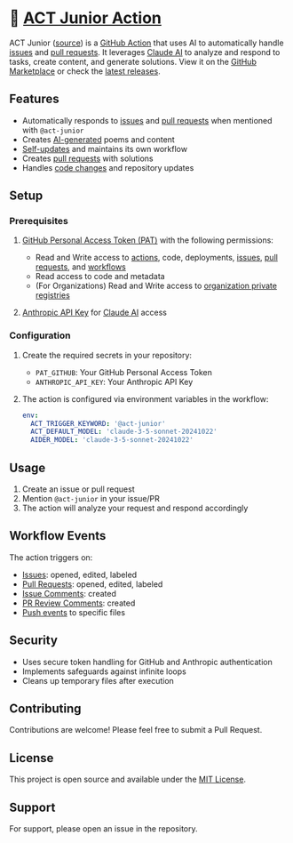 # 🧒 [ACT Junior Action](https://github.com/marketplace/actions/act-junior)

ACT Junior ([source](https://github.com/sderev/act-junior)) is a [GitHub Action](https://github.com/marketplace/actions/act-junior) that uses AI to automatically handle [issues](https://docs.github.com/en/issues) and [pull requests](https://docs.github.com/en/pull-requests). It leverages [Claude AI](https://claude.ai) to analyze and respond to tasks, create content, and generate solutions. View it on the [GitHub Marketplace](https://github.com/marketplace/actions/act-junior) or check the [latest releases](https://github.com/sderev/act-junior/releases).

## Features

- Automatically responds to [issues](https://docs.github.com/en/issues) and [pull requests](https://docs.github.com/en/pull-requests) when mentioned with `@act-junior`
- Creates [AI-generated](https://claude.ai) poems and content
- [Self-updates](https://docs.github.com/en/actions/using-workflows/about-workflows) and maintains its own workflow
- Creates [pull requests](https://docs.github.com/en/pull-requests/collaborating-with-pull-requests/proposing-changes-to-your-work-with-pull-requests/creating-a-pull-request) with solutions
- Handles [code changes](https://docs.github.com/en/repositories/working-with-files/managing-files) and repository updates

## Setup

### Prerequisites

1. [GitHub Personal Access Token (PAT)](https://docs.github.com/en/authentication/keeping-your-account-and-data-secure/managing-your-personal-access-tokens) with the following permissions:
   - Read and Write access to [actions](https://docs.github.com/en/actions), code, deployments, [issues](https://docs.github.com/en/issues), [pull requests](https://docs.github.com/en/pull-requests), and [workflows](https://docs.github.com/en/actions/using-workflows)
   - Read access to code and metadata
   - (For Organizations) Read and Write access to [organization private registries](https://docs.github.com/en/packages/working-with-a-github-packages-registry/working-with-the-container-registry)

2. [Anthropic API Key](https://console.anthropic.com/account/keys) for [Claude AI](https://claude.ai) access

### Configuration

1. Create the required secrets in your repository:
   - `PAT_GITHUB`: Your GitHub Personal Access Token
   - `ANTHROPIC_API_KEY`: Your Anthropic API Key

2. The action is configured via environment variables in the workflow:
   ```yaml
   env:
     ACT_TRIGGER_KEYWORD: '@act-junior'
     ACT_DEFAULT_MODEL: 'claude-3-5-sonnet-20241022'
     AIDER_MODEL: 'claude-3-5-sonnet-20241022'
   ```

## Usage

1. Create an issue or pull request
2. Mention `@act-junior` in your issue/PR
3. The action will analyze your request and respond accordingly

## Workflow Events

The action triggers on:
- [Issues](https://docs.github.com/en/issues): opened, edited, labeled
- [Pull Requests](https://docs.github.com/en/pull-requests): opened, edited, labeled
- [Issue Comments](https://docs.github.com/en/issues/tracking-your-work-with-issues/about-issues#participating-in-issues): created
- [PR Review Comments](https://docs.github.com/en/pull-requests/collaborating-with-pull-requests/reviewing-changes-in-pull-requests/commenting-on-a-pull-request): created
- [Push events](https://docs.github.com/en/actions/using-workflows/events-that-trigger-workflows#push) to specific files

## Security

- Uses secure token handling for GitHub and Anthropic authentication
- Implements safeguards against infinite loops
- Cleans up temporary files after execution

## Contributing

Contributions are welcome! Please feel free to submit a Pull Request.

## License

This project is open source and available under the [MIT License](LICENSE).

## Support

For support, please open an issue in the repository.

